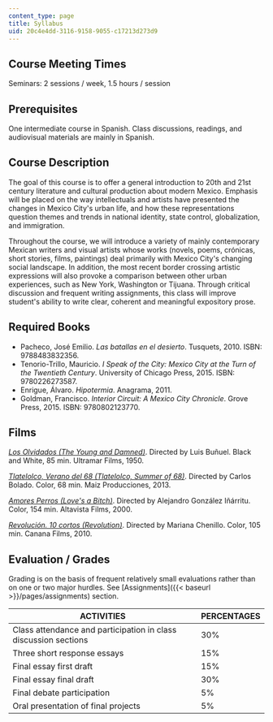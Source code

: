 ```yaml
---
content_type: page
title: Syllabus
uid: 20c4e4dd-3116-9158-9055-c17213d273d9
---
```


Course Meeting Times
--------------------

Seminars: 2 sessions / week, 1.5 hours / session

Prerequisites
-------------

One intermediate course in Spanish. Class discussions, readings, and audiovisual materials are mainly in Spanish.

Course Description
------------------

The goal of this course is to offer a general introduction to 20th and 21st century literature and cultural production about modern Mexico. Emphasis will be placed on the way intellectuals and artists have presented the changes in Mexico City's urban life, and how these representations question themes and trends in national identity, state control, globalization, and immigration.

Throughout the course, we will introduce a variety of mainly contemporary Mexican writers and visual artists whose works (novels, poems, crónicas, short stories, films, paintings) deal primarily with Mexico City's changing social landscape. In addition, the most recent border crossing artistic expressions will also provoke a comparison between other urban experiences, such as New York, Washington or Tijuana. Through critical discussion and frequent writing assignments, this class will improve student's ability to write clear, coherent and meaningful expository prose.

Required Books
--------------

*   Pacheco, José Emilio. _Las batallas en el desierto_. Tusquets, 2010. ISBN: 9788483832356.
*   Tenorio-Trillo, Mauricio. _I Speak of the City: Mexico City at the Turn of the Twentieth Century_. University of Chicago Press, 2015. ISBN: 9780226273587.
*   Enrigue, Álvaro. _Hipotermia_. Anagrama, 2011.
*   Goldman, Francisco. _Interior Circuit: A Mexico City Chronicle_. Grove Press, 2015. ISBN: 9780802123770.

Films
-----

[_Los Olvidados (The Young and Damned)_](http://www.imdb.com/title/tt0042804/). Directed by Luis Buñuel. Black and White, 85 min. Ultramar Films, 1950.

[_Tlatelolco, Verano del 68 (Tlatelolco, Summer of 68)_](http://www.imdb.com/title/tt1565995/?ref_=fn_al_tt_1). Directed by Carlos Bolado. Color, 68 min. Maiz Producciones, 2013.

[_Amores Perros (Love's a Bitch)_](http://www.imdb.com/title/tt0245712/?ref_=nv_sr_1). Directed by Alejandro González Iñárritu. Color, 154 min. Altavista Films, 2000.

[_Revolución. 10 cortos (Revolution)_](http://www.imdb.com/title/tt1578267/). Directed by Mariana Chenillo. Color, 105 min. Canana Films, 2010.

Evaluation / Grades
-------------------

Grading is on the basis of frequent relatively small evaluations rather than on one or two major hurdles. See [Assignments]({{< baseurl >}}/pages/assignments) section.

| ACTIVITIES | PERCENTAGES |
| --- | --- |
| Class attendance and participation in class discussion sections | 30% |
| Three short response essays | 15% |
| Final essay first draft | 15% |
| Final essay final draft | 30% |
| Final debate participation | 5% |
| Oral presentation of final projects | 5%